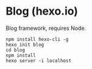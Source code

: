 # Blog (hexo.io)

Blog framework, requires Node.

```shell
npm install hexo-cli -g
hexo init blog
cd blog
npm install
hexo server -i localhost
```
